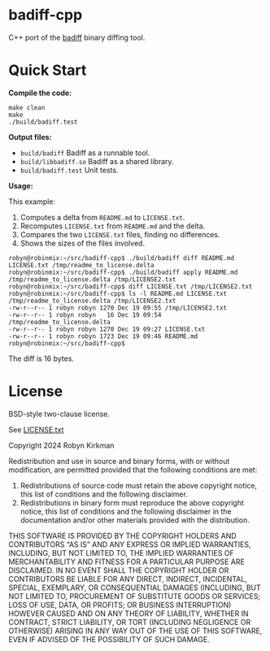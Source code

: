 # badiff-cpp

C++ port of the [badiff](https://github.com/org-badiff/badiff) binary diffing
tool.

# Quick Start

**Compile the code:**

```
make clean
make
./build/badiff.test
```

**Output files:**

-   `build/badiff` Badiff as a runnable tool.
-   `build/libbadiff.so` Badiff as a shared library.
-   `build/badiff.test` Unit tests.

**Usage:**

This example:
1.  Computes a delta from `README.md` to `LICENSE.txt`.
2.  Recomputes `LICENSE.txt` from `README.md` and the delta.
3.  Compares the two `LICENSE.txt` files, finding no differences.
4.  Shows the sizes of the files involved.

```
robyn@robinmix:~/src/badiff-cpp$ ./build/badiff diff README.md LICENSE.txt /tmp/readme_to_license.delta
robyn@robinmix:~/src/badiff-cpp$ ./build/badiff apply README.md /tmp/readme_to_license.delta /tmp/LICENSE2.txt
robyn@robinmix:~/src/badiff-cpp$ diff LICENSE.txt /tmp/LICENSE2.txt
robyn@robinmix:~/src/badiff-cpp$ ls -l README.md LICENSE.txt /tmp/readme_to_license.delta /tmp/LICENSE2.txt
-rw-r--r-- 1 robyn robyn 1270 Dec 19 09:55 /tmp/LICENSE2.txt
-rw-r--r-- 1 robyn robyn   16 Dec 19 09:54 /tmp/readme_to_license.delta
-rw-r--r-- 1 robyn robyn 1270 Dec 19 09:27 LICENSE.txt
-rw-r--r-- 1 robyn robyn 1723 Dec 19 09:46 README.md
robyn@robinmix:~/src/badiff-cpp$
```

The diff is 16 bytes.

# License

BSD-style two-clause license.

See [LICENSE.txt](LICENSE.txt)

Copyright 2024 Robyn Kirkman

Redistribution and use in source and binary forms, with or without modification, are permitted provided that the following conditions are met:

1.  Redistributions of source code must retain the above copyright notice, this list of conditions and the following disclaimer.
2.  Redistributions in binary form must reproduce the above copyright notice, this list of conditions and the following disclaimer in the documentation and/or other materials provided with the distribution.

THIS SOFTWARE IS PROVIDED BY THE COPYRIGHT HOLDERS AND CONTRIBUTORS “AS IS” AND ANY EXPRESS OR IMPLIED WARRANTIES, INCLUDING, BUT NOT LIMITED TO, THE IMPLIED WARRANTIES OF MERCHANTABILITY AND FITNESS FOR A PARTICULAR PURPOSE ARE DISCLAIMED. IN NO EVENT SHALL THE COPYRIGHT HOLDER OR CONTRIBUTORS BE LIABLE FOR ANY DIRECT, INDIRECT, INCIDENTAL, SPECIAL, EXEMPLARY, OR CONSEQUENTIAL DAMAGES (INCLUDING, BUT NOT LIMITED TO, PROCUREMENT OF SUBSTITUTE GOODS OR SERVICES; LOSS OF USE, DATA, OR PROFITS; OR BUSINESS INTERRUPTION) HOWEVER CAUSED AND ON ANY THEORY OF LIABILITY, WHETHER IN CONTRACT, STRICT LIABILITY, OR TORT (INCLUDING NEGLIGENCE OR OTHERWISE) ARISING IN ANY WAY OUT OF THE USE OF THIS SOFTWARE, EVEN IF ADVISED OF THE POSSIBILITY OF SUCH DAMAGE.

